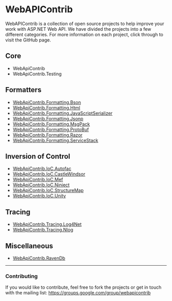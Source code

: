 # WebAPIContrib

WebAPIContrib is a collection of open source projects to help improve your work with ASP.NET Web API. We have divided the projects into a few different categories. For more information on each project, click through to visit the GitHub page.

## Core

* WebApiContrib
* WebApiContrib.Testing

## Formatters

* [WebApiContrib.Formatting.Bson](https://github.com/WebApiContrib/WebApiContrib.Formatting.Bson)
* [WebApiContrib.Formatting.Html](http://github.com/WebApiContrib/WebApiContrib.Formatting.Html)
* [WebApiContrib.Formatting.JavaScriptSerializer](https://github.com/WebApiContrib/WebApiContrib.Formatting.JavaScriptSerializer)
* [WebApiContrib.Formatting.Jsonp](http://github.com/WebApiContrib/WebApiContrib.Formatting.Jsonp)
* [WebApiContrib.Formatting.MsgPack](http://github.com/WebApiContrib/WebApiContrib.Formatting.MsgPack)
* [WebApiContrib.Formatting.ProtoBuf](http://github.com/WebApiContrib/WebApiContrib.Formatting.ProtoBuf)
* [WebApiContrib.Formatting.Razor](http://github.com/WebApiContrib/WebApiContrib.Formatting.Razor)
* [WebApiContrib.Formatting.ServiceStack](http://github.com/WebApiContrib/WebApiContrib.Formatting.ServiceStack)

## Inversion of Control

* [WebApiContrib.IoC.Autofac](http://github.com/WebApiContrib/WebApiContrib.IoC.Autofac)
* [WebApiContrib.IoC.CastleWindsor](http://github.com/WebApiContrib/WebApiContrib.IoC.CastleWindsor)
* [WebApiContrib.IoC.Mef](http://github.com/WebApiContrib/WebApiContrib.IoC.Mef)
* [WebApiContrib.IoC.Ninject](http://github.com/WebApiContrib/WebApiContrib.IoC.Ninject)
* [WebApiContrib.IoC.StructureMap](http://github.com/WebApiContrib/WebApiContrib.IoC.StructureMap)
* [WebApiContrib.IoC.Unity](http://github.com/WebApiContrib/WebApiContrib.IoC.Unity)

## Tracing

* [WebApiContrib.Tracing.Log4Net](http://github.com/WebApiContrib/WebApiContrib.Tracing.Log4Net)
* [WebApiContrib.Tracing.Nlog](http://github.com/WebApiContrib/WebApiContrib.Tracing.Nlog)

## Miscellaneous

* [WebApiContrib.RavenDb](http://github.com/WebApiContrib/WebApiContrib.RavenDb)

---

### Contributing
If you would like to contribute, feel free to fork the projects or get in touch with the mailing list: https://groups.google.com/group/webapicontrib
